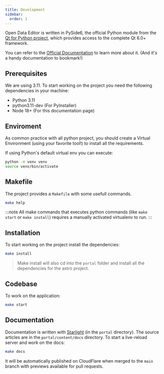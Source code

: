 ```yaml
---
title: Development
sidebar:
  order: 1
---
```


Open Data Editor is written in PySide6, the official Python module from the [Qt for Python project](https://wiki.qt.io/Qt_for_Python), which provides access to the complete Qt 6.0+ framework.

You can refer to the [Official Documentation](https://doc.qt.io/qtforpython-6/) to learn more about it. (And it's a handy documentation to bookmark!)

## Prerequisites

We are using 3.11. To start working on the project you need the following dependencies in your machine:

- Python 3.11
- python3.11-dev (For PyInstaller)
- Node 18+ (For this documentation page)

## Enviroment

As common practice with all python project, you should create a Virtual Environment (using your favorite tool!) to install all the requirements.

If using Python's default virtual env you can execute:

```bash
python -m venv venv
source venv/bin/activate
```

## Makefile

The project provides a `Makefile` with some usefull commands.

```bash
make help
```

:::note
All make commands that executes python commands (like `make start` or `make install`) requires a manually activated virtualenv to run.
:::

## Installation

To start working on the project install the dependencies:

```bash
make install
```

> Make install will also cd into the `portal` folder and install all the dependencies for the astro project.

## Codebase

To work on the application:

```bash
make start
```

## Documentation

Documentation is written with [Starlight](https://starlight.astro.build/) (in the `portal` directory). The source articles are in the `portal/content/docs` directory. To start a live-reload server and work on the docs:

```bash
make docs
```

It will be automatically published on CloudFlare when merged to the `main` branch with previews available for pull requests.

